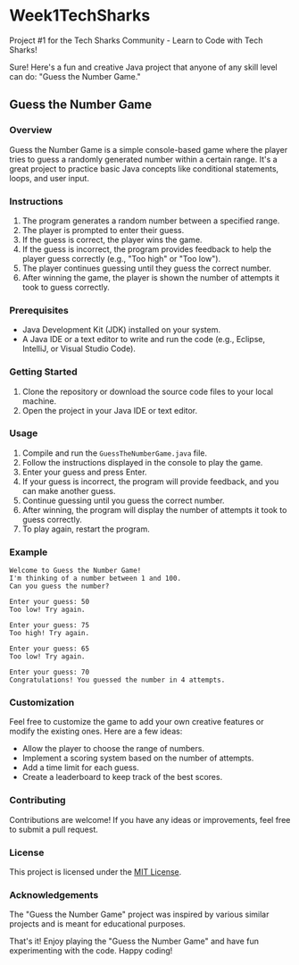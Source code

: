 # Week1TechSharks
Project #1 for the Tech Sharks Community - Learn to Code with Tech Sharks!

Sure! Here's a fun and creative Java project that anyone of any skill level can do: "Guess the Number Game."

## Guess the Number Game

### Overview
Guess the Number Game is a simple console-based game where the player tries to guess a randomly generated number within a certain range. It's a great project to practice basic Java concepts like conditional statements, loops, and user input.

### Instructions
1. The program generates a random number between a specified range.
2. The player is prompted to enter their guess.
3. If the guess is correct, the player wins the game.
4. If the guess is incorrect, the program provides feedback to help the player guess correctly (e.g., "Too high" or "Too low").
5. The player continues guessing until they guess the correct number.
6. After winning the game, the player is shown the number of attempts it took to guess correctly.

### Prerequisites
- Java Development Kit (JDK) installed on your system.
- A Java IDE or a text editor to write and run the code (e.g., Eclipse, IntelliJ, or Visual Studio Code).

### Getting Started
1. Clone the repository or download the source code files to your local machine.
2. Open the project in your Java IDE or text editor.

### Usage
1. Compile and run the `GuessTheNumberGame.java` file.
2. Follow the instructions displayed in the console to play the game.
3. Enter your guess and press Enter.
4. If your guess is incorrect, the program will provide feedback, and you can make another guess.
5. Continue guessing until you guess the correct number.
6. After winning, the program will display the number of attempts it took to guess correctly.
7. To play again, restart the program.

### Example
```
Welcome to Guess the Number Game!
I'm thinking of a number between 1 and 100.
Can you guess the number?

Enter your guess: 50
Too low! Try again.

Enter your guess: 75
Too high! Try again.

Enter your guess: 65
Too low! Try again.

Enter your guess: 70
Congratulations! You guessed the number in 4 attempts.
```

### Customization
Feel free to customize the game to add your own creative features or modify the existing ones. Here are a few ideas:
- Allow the player to choose the range of numbers.
- Implement a scoring system based on the number of attempts.
- Add a time limit for each guess.
- Create a leaderboard to keep track of the best scores.

### Contributing
Contributions are welcome! If you have any ideas or improvements, feel free to submit a pull request.

### License
This project is licensed under the [MIT License](LICENSE).

### Acknowledgements
The "Guess the Number Game" project was inspired by various similar projects and is meant for educational purposes.

That's it! Enjoy playing the "Guess the Number Game" and have fun experimenting with the code. Happy coding!

